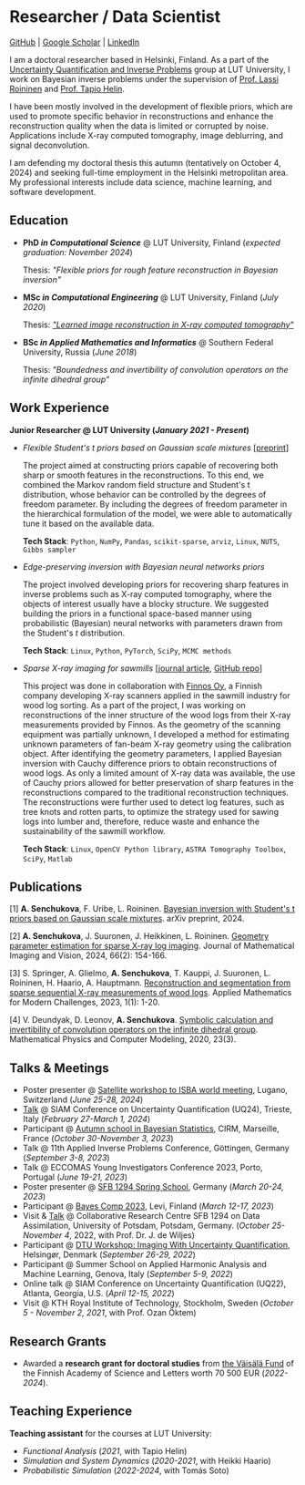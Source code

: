 # Researcher / Data Scientist

[GitHub](https://github.com/AngelinaSen) | [Google Scholar](https://scholar.google.com/citations?hl=en&user=sghAn8cAAAAJ) | [LinkedIn](https://www.linkedin.com/in/senchukova/)

I am a doctoral researcher based in Helsinki, Finland. As a part of the [Uncertainty Quantification and Inverse Problems](https://www.lut.fi/en/research-groups/uncertainty-quantification-and-inverse-problems) group at LUT University, I work on Bayesian inverse problems under the supervision of [Prof. Lassi Roininen](https://www.lut.fi/fi/profiilit/lassi-roininen) and [Prof. Tapio Helin](https://www.lut.fi/fi/profiilit/tapio-helin). 

I have been mostly involved in the development of flexible priors, which are used to promote specific behavior in reconstructions and enhance the reconstruction quality when the data is limited or corrupted by noise. Applications include X-ray computed tomography, image deblurring, and signal deconvolution. 

I am defending my doctoral thesis this autumn (tentatively on October 4, 2024) and seeking full-time employment in the Helsinki metropolitan area. My professional interests include data science, machine learning, and software development.


## Education 
* **PhD _in Computational Science_** @ LUT University, Finland (_expected graduation: November 2024_)
  
  Thesis: _"Flexible priors for rough feature reconstruction in Bayesian inversion"_   

* **MSc _in Computational Engineering_** @ LUT University, Finland (_July 2020_)

  Thesis: [_"Learned image reconstruction in X-ray computed tomography"_](https://urn.fi/URN:NBN:fi-fe2020062445578)

* **BSc _in Applied Mathematics and Informatics_** @ Southern Federal University, Russia (_June 2018_)

  Thesis: _"Boundedness and invertibility of convolution operators on the infinite dihedral group"_

## Work Experience 
**Junior Researcher @ LUT University (_January 2021 - Present_)**

* _Flexible Student's t priors based on Gaussian scale mixtures_ [[preprint](https://arxiv.org/pdf/2403.13665)]
  
  The project aimed at constructing priors capable of recovering both sharp or smooth features in the reconstructions. To this end, we combined the Markov random field structure and Student's t distribution, whose behavior can be controlled by the degrees of freedom parameter.
  By including the degrees of freedom parameter in the hierarchical formulation of the model, we were able to automatically tune it based on the available data.

  __Tech Stack__: `Python`, `NumPy`, `Pandas`, `scikit-sparse`, `arviz`, `Linux`, `NUTS`, `Gibbs sampler`

* _Edge-preserving inversion with Bayesian neural networks priors_
  
  The project involved developing priors for recovering sharp features in inverse problems such as X-ray computed tomography, where the objects of interest usually have a blocky structure. We suggested building the priors in a functional space-based manner using probabilistic (Bayesian) neural networks with parameters drawn from the Student's _t_ distribution.

  __Tech Stack__: `Linux`, `Python`, `PyTorch`, `SciPy`, `MCMC methods`

* _Sparse X-ray imaging for sawmills_ [[journal article](https://doi.org/10.1007/s10851-023-01167-6), [GitHub repo](https://github.com/AngelinaSen/geometry_parameter_estimation)]
  
  This project was done in collaboration with [Finnos Oy](https://www.finnos.fi/en/), a Finnish company developing X-ray scanners applied in the sawmill industry for wood log sorting. As a part of the project, I was working on reconstructions of the inner structure of the wood logs from their X-ray measurements provided by Finnos. As the geometry of the scanning equipment was partially unknown, I developed a method for estimating unknown parameters of fan-beam X-ray geometry using the calibration object. After identifying the geometry parameters, I applied Bayesian inversion with Cauchy difference priors to obtain reconstructions of wood logs. As only a limited amount of X-ray data was available, the use of Cauchy priors allowed for better preservation of sharp features in the reconstructions compared to the traditional reconstruction techniques. The reconstructions were further used to detect log features, such as tree knots and rotten parts, to optimize the strategy used for sawing logs into lumber and, therefore, reduce waste and enhance the sustainability of the sawmill workflow.

  __Tech Stack__: `Linux`, `OpenCV Python library`, `ASTRA Tomography Toolbox`, `SciPy`, `Matlab`


## Publications 
[1] __A. Senchukova__, F. Uribe, L. Roininen. [Bayesian inversion with Student's t priors based on Gaussian scale mixtures](https://arxiv.org/pdf/2403.13665). arXiv preprint, 2024.

[2] __A. Senchukova__, J. Suuronen, J. Heikkinen, L. Roininen. [Geometry parameter estimation for sparse X-ray log imaging](https://doi.org/10.1007/s10851-023-01167-6). Journal of Mathematical Imaging and Vision, 2024, 66(2): 154-166.

[3] S. Springer, A. Glielmo, __A. Senchukova__, T. Kauppi, J. Suuronen, L. Roininen, H. Haario, A. Hauptmann. [Reconstruction and segmentation from sparse sequential X-ray measurements of wood logs](https://doi.org/10.3934/ammc.2023002). Applied Mathematics for Modern Challenges, 2023, 1(1): 1-20.

[4] V. Deundyak, D. Leonov, __A. Senchukova__. [Symbolic calculation and invertibility of convolution operators on the infinite dihedral group](https://mp.jvolsu.com/index.php/en/archive-en/389-mathematical-physics-and-computer-simulation-2020-vol-23-no-3/mathematics-and-mechanics/929-deundyak-v-m-leonov-d-a-senchukova-a-a-symbolic-calculation-and-invertibility-of-convolution-operators-on-the-infinite-dihedral-group). Mathematical Physics and Computer Modeling, 2020, 23(3).

## Talks & Meetings
- Poster presenter @ [Satellite workshop to ISBA world meeting](https://www.usi.ch/en/feeds/25999), Lugano, Switzerland (_June 25-28, 2024_)
- [Talk](https://meetings.siam.org/sess/dsp_programsess.cfm?SESSIONCODE=78220) @ SIAM Conference on Uncertainty Quantification (UQ24), Trieste, Italy (_February 27-March 1, 2024_)
- Participant @ [Autumn school in Bayesian Statistics](https://bayesatcirm.github.io/2023/), CIRM, Marseille, France (_October 30-November 3, 2023_)
- Talk @ 11th Applied Inverse Problems Conference, Göttingen, Germany (_September 3-8, 2023_)
- Talk @ ECCOMAS Young Investigators Conference 2023, Porto, Portugal (_June 19-21, 2023_)
- Poster presenter @ [SFB 1294 Spring School](https://www.sfb1294.de/events/event/spring-school-2023), Germany (_March 20-24, 2023_)
- Participant @ [Bayes Comp 2023](https://bayescomp2023.com), Levi, Finland (_March 12-17, 2023_)
- Visit & [Talk](https://www.sfb1294.de/events/event/two-prior-models-for-edge-preserving-bayesian-inversion) @ Collaborative Research Centre SFB 1294 on Data Assimilation, University of Potsdam, Potsdam, Germany. (_October 25-November 4_, 2022, with Prof. Dr. J. de Wiljes)
- Participant @ [DTU Workshop: Imaging With Uncertainty Quantification](https://people.compute.dtu.dk/pcha/CUQI/IUQworkshop.html), Helsingør, Denmark (_September 26-29, 2022_)
- Participant @ Summer School on Applied Harmonic Analysis and Machine Learning, Genova, Italy (_September 5-9, 2022_)
- Online talk @ SIAM Conference on Uncertainty Quantification (UQ22), Atlanta, Georgia, U.S. (_April 12-15, 2022_)
- Visit @ KTH Royal Institute of Technology, Stockholm, Sweden (_October 5 - November 2, 2021_, with Prof. Ozan Öktem)

## Research Grants 
- Awarded a **research grant for doctoral studies** from [the Väisälä Fund](https://acadsci.fi/en/about-the-academy/funds-and-foundations/vaisala-foundation/) of the Finnish Academy of Science and Letters worth 70 500 EUR (_2022-2024_).

## Teaching Experience
**Teaching assistant** for the courses at LUT University:  
* _Functional Analysis_ (_2021_, with Tapio Helin)
* _Simulation and System Dynamics_ (_2020-2021_, with Heikki Haario)
* _Probabilistic Simulation_ (_2022-2024_, with Tomás Soto)
